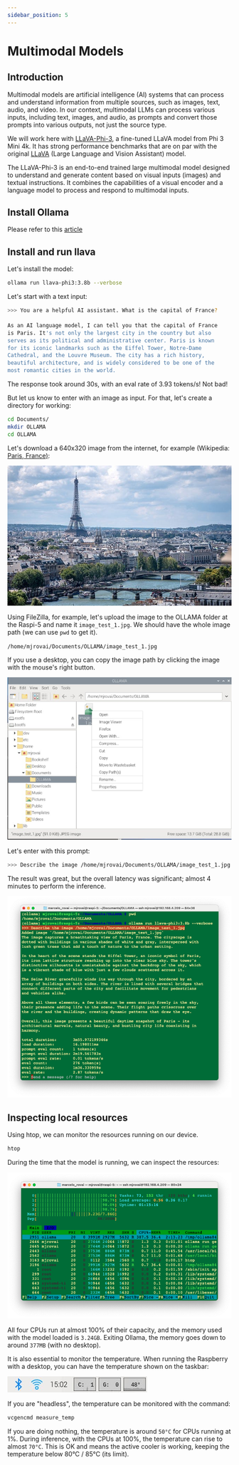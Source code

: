 ```yaml
---
sidebar_position: 5
---
```


# Multimodal Models
## Introduction
Multimodal models are artificial intelligence (AI) systems that can process and understand information from multiple sources, such as images, text, audio, and video. In our context, multimodal LLMs can process various inputs, including text, images, and audio, as prompts and convert those prompts into various outputs, not just the source type.

We will work here with [LLaVA-Phi-3](https://ollama.com/library/llava-phi3:3.8b), a fine-tuned LLaVA model from Phi 3 Mini 4k. It has strong performance benchmarks that are on par with the original [LLaVA](https://llava-vl.github.io/) (Large Language and Vision Assistant) model.

The LLaVA-Phi-3 is an end-to-end trained large multimodal model designed to understand and generate content based on visual inputs (images) and textual instructions. It combines the capabilities of a visual encoder and a language model to process and respond to multimodal inputs.

## Install Ollama 

Please refer to this [article](./Setup_Ollama_on_RaspberryPi)

## Install and run llava

Let's install the model:

```bash
ollama run llava-phi3:3.8b --verbose
```

Let's start with a text input:

```bash
>>> You are a helpful AI assistant. What is the capital of France?

As an AI language model, I can tell you that the capital of France 
is Paris. It's not only the largest city in the country but also 
serves as its political and administrative center. Paris is known 
for its iconic landmarks such as the Eiffel Tower, Notre-Dame 
Cathedral, and the Louvre Museum. The city has a rich history, 
beautiful architecture, and is widely considered to be one of the 
most romantic cities in the world.
```

The response took around 30s, with an eval rate of 3.93 tokens/s! Not bad!

But let us know to enter with an image as input. For that, let's create a directory for working:

```bash
cd Documents/
mkdir OLLAMA
cd OLLAMA
```

Let's download a 640x320 image from the internet, for example (Wikipedia: [Paris, France)](https://upload.wikimedia.org/wikipedia/commons/thumb/4/4b/La_Tour_Eiffel_vue_de_la_Tour_Saint-Jacques%2C_Paris_ao%C3%BBt_2014_%282%29.jpg/640px-La_Tour_Eiffel_vue_de_la_Tour_Saint-Jacques%2C_Paris_ao%C3%BBt_2014_%282%29.jpg):

![](../../pictures/Chapter4/paris.jpg)

Using FileZilla, for example, let's upload the image to the OLLAMA folder at the Raspi-5 and name it `image_test_1.jpg`. We should have the whole image path (we can use `pwd` to get it). 

`/home/mjrovai/Documents/OLLAMA/image_test_1.jpg`

If you use a desktop, you can copy the image path by clicking the image with the mouse's right button.  

![](../../pictures/Chapter4/image_test-path.png)

Let's enter with this prompt:

```bash
>>> Describe the image /home/mjrovai/Documents/OLLAMA/image_test_1.jpg
```

The result was great, but the overall latency was significant; almost 4 minutes to perform the inference.

![](../../pictures/Chapter4/paris-infer-1.png)

## Inspecting local resources

Using htop, we can monitor the resources running on our device. 

```bash
htop
```

During the time that the model is running, we can inspect the resources:

![](../../pictures/Chapter4/htop.png)

All four CPUs run at almost 100% of their capacity, and the memory used with the model loaded is `3.24GB`. Exiting Ollama, the memory goes down to around `377MB` (with no desktop). 

It is also essential to monitor the temperature. When running the Raspberry with a desktop, you can have the temperature shown on the taskbar:

![](../../pictures/Chapter4/resourses-temp.png)

If you are "headless", the temperature can be monitored with the command:

```bash
vcgencmd measure_temp
```

If you are doing nothing, the temperature is around `50°C` for CPUs running at 1%. During inference, with the CPUs at 100%, the temperature can rise to almost `70°C`.  This is OK and means the active cooler is working, keeping the temperature below 80°C / 85°C (its limit).

